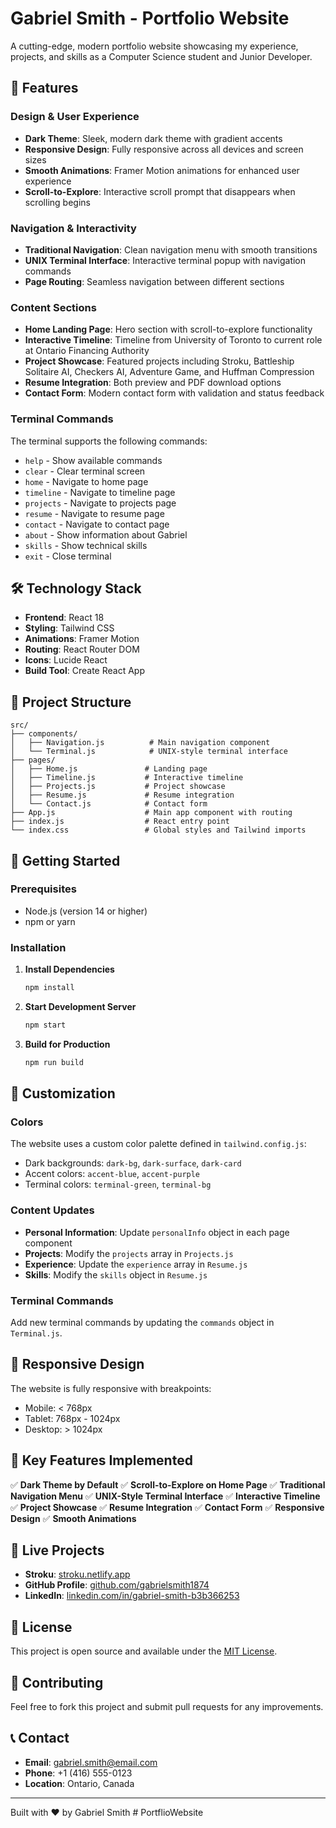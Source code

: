 # Gabriel Smith - Portfolio Website

A cutting-edge, modern portfolio website showcasing my experience, projects, and skills as a Computer Science student and Junior Developer.

## 🚀 Features

### Design & User Experience
- **Dark Theme**: Sleek, modern dark theme with gradient accents
- **Responsive Design**: Fully responsive across all devices and screen sizes
- **Smooth Animations**: Framer Motion animations for enhanced user experience
- **Scroll-to-Explore**: Interactive scroll prompt that disappears when scrolling begins

### Navigation & Interactivity
- **Traditional Navigation**: Clean navigation menu with smooth transitions
- **UNIX Terminal Interface**: Interactive terminal popup with navigation commands
- **Page Routing**: Seamless navigation between different sections

### Content Sections
- **Home Landing Page**: Hero section with scroll-to-explore functionality
- **Interactive Timeline**: Timeline from University of Toronto to current role at Ontario Financing Authority
- **Project Showcase**: Featured projects including Stroku, Battleship Solitaire AI, Checkers AI, Adventure Game, and Huffman Compression
- **Resume Integration**: Both preview and PDF download options
- **Contact Form**: Modern contact form with validation and status feedback

### Terminal Commands
The terminal supports the following commands:
- `help` - Show available commands
- `clear` - Clear terminal screen
- `home` - Navigate to home page
- `timeline` - Navigate to timeline page
- `projects` - Navigate to projects page
- `resume` - Navigate to resume page
- `contact` - Navigate to contact page
- `about` - Show information about Gabriel
- `skills` - Show technical skills
- `exit` - Close terminal

## 🛠️ Technology Stack

- **Frontend**: React 18
- **Styling**: Tailwind CSS
- **Animations**: Framer Motion
- **Routing**: React Router DOM
- **Icons**: Lucide React
- **Build Tool**: Create React App

## 📁 Project Structure

```
src/
├── components/
│   ├── Navigation.js          # Main navigation component
│   └── Terminal.js            # UNIX-style terminal interface
├── pages/
│   ├── Home.js               # Landing page
│   ├── Timeline.js           # Interactive timeline
│   ├── Projects.js           # Project showcase
│   ├── Resume.js             # Resume integration
│   └── Contact.js            # Contact form
├── App.js                    # Main app component with routing
├── index.js                  # React entry point
└── index.css                 # Global styles and Tailwind imports
```

## 🚀 Getting Started

### Prerequisites
- Node.js (version 14 or higher)
- npm or yarn

### Installation

1. **Install Dependencies**
   ```bash
   npm install
   ```

2. **Start Development Server**
   ```bash
   npm start
   ```

3. **Build for Production**
   ```bash
   npm run build
   ```

## 🎨 Customization

### Colors
The website uses a custom color palette defined in `tailwind.config.js`:
- Dark backgrounds: `dark-bg`, `dark-surface`, `dark-card`
- Accent colors: `accent-blue`, `accent-purple`
- Terminal colors: `terminal-green`, `terminal-bg`

### Content Updates
- **Personal Information**: Update `personalInfo` object in each page component
- **Projects**: Modify the `projects` array in `Projects.js`
- **Experience**: Update the `experience` array in `Resume.js`
- **Skills**: Modify the `skills` object in `Resume.js`

### Terminal Commands
Add new terminal commands by updating the `commands` object in `Terminal.js`.

## 📱 Responsive Design

The website is fully responsive with breakpoints:
- Mobile: < 768px
- Tablet: 768px - 1024px
- Desktop: > 1024px

## 🎯 Key Features Implemented

✅ **Dark Theme by Default**
✅ **Scroll-to-Explore on Home Page**
✅ **Traditional Navigation Menu**
✅ **UNIX-Style Terminal Interface**
✅ **Interactive Timeline**
✅ **Project Showcase**
✅ **Resume Integration**
✅ **Contact Form**
✅ **Responsive Design**
✅ **Smooth Animations**

## 🔗 Live Projects

- **Stroku**: [stroku.netlify.app](https://stroku.netlify.app/)
- **GitHub Profile**: [github.com/gabrielsmith1874](https://github.com/gabrielsmith1874)
- **LinkedIn**: [linkedin.com/in/gabriel-smith-b3b366253](https://linkedin.com/in/gabriel-smith-b3b366253)

## 📄 License

This project is open source and available under the [MIT License](LICENSE).

## 🤝 Contributing

Feel free to fork this project and submit pull requests for any improvements.

## 📞 Contact

- **Email**: gabriel.smith@email.com
- **Phone**: +1 (416) 555-0123
- **Location**: Ontario, Canada

---

Built with ❤️ by Gabriel Smith
#   P o r t f l i o W e b s i t e  
 